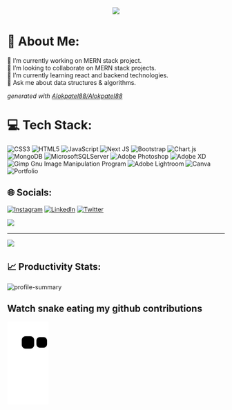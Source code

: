 <h1 align="center"> 
    <img src="https://readme-typing-svg.herokuapp.com?size=35&duration=5500&color=ffffff&vCenter=true&center=true&width=460&lines=Hi👋,+I'm+Alok+Patel;Software+Engineer;Full+Stack+Devloper">
</h1>

# 💫 About Me:
🔭 I’m currently working on MERN stack project.<br>👯 I’m looking to collaborate on MERN stack projects.<br>🌱 I’m currently learning react and backend technologies.<br>💬 Ask me about data structures & algorithms.<br>

_generated with [Alokpatel88/Alokpatel88](https://github.com/Alokpatel88/Alokpatel88)_

# 💻 Tech Stack:
![CSS3](https://img.shields.io/badge/css3-%231572B6.svg?style=flat&logo=css3&logoColor=white) ![HTML5](https://img.shields.io/badge/html5-%23E34F26.svg?style=flat&logo=html5&logoColor=white) ![JavaScript](https://img.shields.io/badge/javascript-%23323330.svg?style=flat&logo=javascript&logoColor=%23F7DF1E) ![Next JS](https://img.shields.io/badge/Next-black?style=flat&logo=next.js&logoColor=white) ![Bootstrap](https://img.shields.io/badge/bootstrap-%23563D7C.svg?style=flat&logo=bootstrap&logoColor=white) ![Chart.js](https://img.shields.io/badge/chart.js-F5788D.svg?style=flat&logo=chart.js&logoColor=white)![MongoDB](https://img.shields.io/badge/MongoDB-%234ea94b.svg?style=flat&logo=mongodb&logoColor=white) ![MicrosoftSQLServer](https://img.shields.io/badge/Microsoft%20SQL%20Sever-CC2927?style=flat&logo=microsoft%20sql%20server&logoColor=white) ![Adobe Photoshop](https://img.shields.io/badge/adobephotoshop-%2331A8FF.svg?style=flat&logo=adobephotoshop&logoColor=white)  ![Adobe XD](https://img.shields.io/badge/Adobe%20XD-470137?style=flat&logo=Adobe%20XD&logoColor=#FF61F6) ![Gimp Gnu Image Manipulation Program](https://img.shields.io/badge/Gimp-657D8B?style=flat&logo=gimp&logoColor=FFFFFF) ![Adobe Lightroom](https://img.shields.io/badge/Adobe%20Lightroom-31A8FF.svg?style=flat&logo=Adobe%20Lightroom&logoColor=white) ![Canva](https://img.shields.io/badge/Canva-%2300C4CC.svg?style=flat&logo=Canva&logoColor=white)![Portfolio](https://img.shields.io/badge/Portfolio-%23000000.svg?style=flat&logo=firefox&logoColor=#FF7139)



## 🌐 Socials:
 [![Instagram](https://img.shields.io/badge/Instagram-%23E4405F.svg?logo=Instagram&logoColor=white)](https://instagram.com/alokpatel88) [![LinkedIn](https://img.shields.io/badge/LinkedIn-%230077B5.svg?logo=linkedin&logoColor=white)](https://linkedin.com/in/alok-patel-794547220/) [![Twitter](https://img.shields.io/badge/Twitter-%231DA1F2.svg?logo=Twitter&logoColor=white)](https://twitter.com/alokpatel88) 
 <div align="left">
    <img style=" width: 375px;" src="https://leetcard.jacoblin.cool/alokpatel88?theme=light&font=Noto%20Sans%20Math" />
</div>



---
[![](https://visitcount.itsvg.in/api?id=mdazlaanzubair&icon=3&color=5)](https://visitcount.itsvg.in)


## 📈 Productivity Stats:

<div align="left" >
 <img style="width:795px" src="https://github-profile-summary-cards.vercel.app/api/cards/profile-details?username=Alokpatel88&theme=github"  display=block width=100% height=auto  alt="profile-summary" >
<div>


## Watch snake eating my github contributions 

 
![snake gif](https://github.com/MeghnaS21/MeghnaS21/blob/output/github-contribution-grid-snake.svg)


 
  
